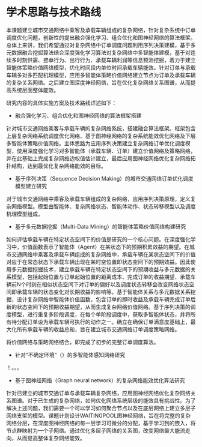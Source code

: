 # 学术思路与技术路线

本课题建立城市交通网络中乘客及承载车辆组成的复杂网络，针对复杂系统中订单调度优化问题，创新性的提出融合强化学习、组合优化和图神经网络的算法框架。总体上来讲，我们希望通过对复杂网络中订单调度问题利用序列决策建模，基于多元数据融合挖掘算法结合深度强化学习算法对复杂网络中多智能体建模，基于对连续多时刻供需、接单行为、出行行为、承载车辆利润等信息预测挖掘，着力于建立智能体策略价值网络模型，优化时间段内单位时间承载车辆能效。针对订单与承载车辆多对多匹配机理模型，应用多智能体策略价值网络建立节点为订单及承载车辆的复杂关系网络。之后建立图深度神经网络，旨在优化复杂网络关系图谱，从而提高系统层面整体能效。

研究内容的具体实施方案及技术路线详述如下：

* 融合强化学习、组合优化和图神经网络的算法框架搭建

针对城市交通网络乘客与承载车辆的复杂网络系统，搭建融合算法框架。框架包含上层复杂网络系统调度优化网络、基于图神经网络的复杂系统能效优化网络及下层多智能体策略价值网络。主体思路为应用序列决策建立复杂网络订单优化调度模型，使用深度强化学习对多智能体（承载车辆、订单）建立价值网络及策略网络，并在此基础上完成复杂网络边权值估计建立，最后应用图神经网络优化复杂网络拓扑结构，达到最优化复杂网络能效的目标。

* 基于序列决策（Sequence Decision Making）的城市交通网络订单优化调度模型建立研究

对于城市交通网络中乘客及承载车辆组成的复杂网络，应用序列决策原理，定义复杂网络模型。模型由智能体、复杂网络状态、智能体动作、状态转移模型以及调度机理模型组成。

* 基于多元数据挖掘（Multi-Data Mining）的智能体策略价值网络构建研究

如何评估承载车辆在特定状态空间下的价值是研究的一个核心问题。在深度强化学习中，价值函数表示了智能体（Agent）在某状态下的预期积累效益的期望。在城市交通网络中乘客及承载车辆组成的复杂网络中，承载车辆在某状态空间下的价值对应于在常态状态下承载车辆出现在某时空位置即状态空间下的预期效益。因此使用多元数据挖掘技术，建立承载车辆在特定状态空间下的预期收益与多元数据的关系模型，包括起始位置与订单起始位置的距离成本、完成订单的收益期望、承载车辆前N个时刻在相似状态空间下对订单的偏好以及调度状态转移会改变网络状态空间即承载车辆的状态变化对长期收益的影响等。基于智能体关系与多元数据关系挖掘，设计复杂网络中智能体价值函数，包含订单的即时收益及承载车辆完成订单后新的状态空间下的预期收益期望，从而生成复杂网络价值网络。基于序列决策的调度模型，进行重复多阶段调度，在每个单阶段调度中，获取多智能体状态，并将所有待分配订单设为承载车辆可执行的动作之一。确立在确保订单满意度基础上，最大化所有承载车辆的收益总和，旨在建立城市交通网络订单调度策略网络。

将价值网络与策略网络结合，即完成了初步的完整订单调度算法。

* 针对“不确定环境”（）的多智能体感知网络研究

！。。。

* 基于图神经网络（Graph neural network）的复杂网络能效优化算法研究

针对已建立的城市交通订单与承载车辆复杂网络，应用图神经网络优化复杂网络关系图谱。对于已生成的复杂网络，如何优化网络系统层级的能效具有挑战性。为了解决上述问题，我们需要一个可以学习如何聚合节点以及在底层网络上建立多层子网络支架的模型。课题计划设计WAITINGPOOL图神经网络，旨在将完整的复杂网络分层，在深度图神经网络的每一层学习可微分的分配，基于学习到的嵌入，将节点群映射为一个子网络。通过优化多层子网络的关系图，改变网络最大能流走向，从而提高整体复杂网络能效。